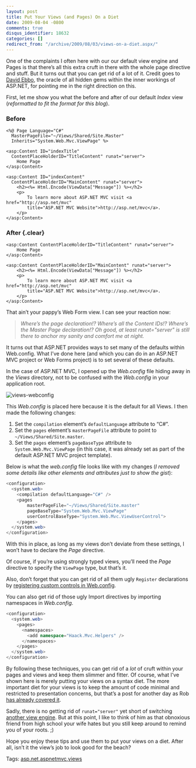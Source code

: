```yaml
---
layout: post
title: Put Your Views (and Pages) On a Diet
date: 2009-08-04 -0800
comments: true
disqus_identifier: 18632
categories: []
redirect_from: "/archive/2009/08/03/views-on-a-diet.aspx/"
---
```


One of the complaints I often here with our our default view engine and
Pages is that there’s all this extra cruft in there with the whole page
directive and stuff. But it turns out that you can get rid of a lot of
it. Credit goes to [David
Ebbo](http://blogs.msdn.com/davidebb/ "David Ebbo"), the oracle of all
hidden gems within the inner workings of ASP.NET, for pointing me in the
right direction on this.

First, let me show you what the before and after of our default *Index*
view (*reformatted to fit the format for this blog*).

### Before

```aspx-cs
<%@ Page Language="C#" 
  MasterPageFile="~/Views/Shared/Site.Master" 
  Inherits="System.Web.Mvc.ViewPage" %>

<asp:Content ID="indexTitle" 
  ContentPlaceHolderID="TitleContent" runat="server">
    Home Page
</asp:Content>

<asp:Content ID="indexContent" 
  ContentPlaceHolderID="MainContent" runat="server">
    <h2><%= Html.Encode(ViewData["Message"]) %></h2>
    <p>
        To learn more about ASP.NET MVC visit <a href="http://asp.net/mvc" 
        title="ASP.NET MVC Website">http://asp.net/mvc</a>.
    </p>
</asp:Content>
```

### After {.clear}

```aspx-cs
<asp:Content ContentPlaceHolderID="TitleContent" runat="server">
    Home Page
</asp:Content>

<asp:Content ContentPlaceHolderID="MainContent" runat="server">
    <h2><%= Html.Encode(ViewData["Message"]) %></h2>
    <p>
        To learn more about ASP.NET MVC visit <a href="http://asp.net/mvc" 
        title="ASP.NET MVC Website">http://asp.net/mvc</a>.
    </p>
</asp:Content>
```

That ain’t your pappy’s Web Form view. I can see your reaction now:

> *Where’s the page declaration!? Where’s all the Content IDs!? Where’s
> the Master Page declaration!? Oh good, at least runat="server" is
> still there to anchor my sanity and comfort me at night.*

It turns out that ASP.NET provides ways to set many of the defaults
within Web.config. What I’ve done here (and which you can do in an
ASP.NET MVC project or Web Forms project) is to set several of these
defaults.

In the case of ASP.NET MVC, I opened up the *Web.config* file hiding
away in the *Views* directory, not to be confused with the *Web.config*
in your application root.

![views-webconfig](http://haacked.com/images/haacked_com/WindowsLiveWriter/PutYourViewsandPagesOnaDiet_F0BD/views-webconfig_3.png "views-webconfig")

This *Web.config* is placed here because it is the default for all
Views. I then made the following changes:

1.  Set the `compilation` element’s `defaultLanguage` attribute to
    “C\#”.
2.  Set the `pages` element’s `masterPageFile` attribute to point to
    `~/Views/Shared/Site.master`.
3.  Set the `pages` element’s `pageBaseType` attribute to
    `System.Web.Mvc.ViewPage` (in this case, it was already set as part
    of the default ASP.NET MVC project template).

Below is what the *web.config* file looks like with my changes (*I
removed some details like other elements and attributes just to show the
gist*):

```csharp
<configuration>
  <system.web>
    <compilation defaultLanguage="C#" />
    <pages
        masterPageFile="~/Views/Shared/Site.master"
        pageBaseType="System.Web.Mvc.ViewPage"
        userControlBaseType="System.Web.Mvc.ViewUserControl">
    </pages>
  </system.web>
</configuration>
```

With this in place, as long as my views don’t deviate from these
settings, I won’t have to declare the *Page* directive.

Of course, if you’re using strongly typed views, you’ll need the *Page*
directive to specify the `ViewPage` type, but that’s it.

Also, don’t forget that you can get rid of all them ugly `Register`
declarations by [registering custom controls in
Web.config](http://haacked.com/archive/2006/11/14/Register_Custom_Controls_In_Web.config.aspx "Register custom controls").

You can also get rid of those ugly Import directives by importing
namespaces in *Web.config*.

```csharp
<configuration>
  <system.web>
    <pages>
      <namespaces>
        <add namespace="Haack.Mvc.Helpers" />
      </namespaces>
    </pages>
  </system.web>
</configuration>
```

By following these techniques, you can get rid of a *lot* of cruft
within your pages and views and keep them slimmer and fitter. Of course,
what I’ve shown here is merely putting your views on a syntax diet. The
more important diet for your views is to keep the amount of code minimal
and restricted to presentation concerns, but that’s a post for another
day as Rob [has already covered
it](http://blog.wekeroad.com/blog/asp-net-mvc-avoiding-tag-soup/ "Avoiding Tag Soup").

Sadly, there is no getting rid of `runat="server"` yet short of
switching [another view
engine](http://haacked.com/archive/2008/12/08/asp.net-mvc-northwind-demo-using-the-spark-view-engine.aspx "Northwind on Spark").
But at this point, I like to think of him as that obnoxious friend from
high school your wife hates but you still keep around to remind you of
your roots. ;)

Hope you enjoy these tips and use them to put your views on a diet.
After all, isn’t it the view’s job to look good for the beach?

Tags:
[asp.net](http://haacked.com/tags/asp.net/default.aspx),[aspnetmvc](http://haacked.com/tags/aspnetmvc/default.aspx),[views](http://haacked.com/tags/views/default.aspx)

